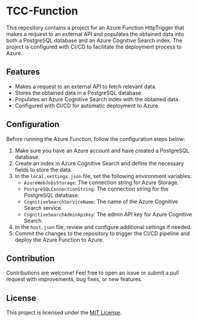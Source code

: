 # TCC-Function

This repository contains a project for an Azure Function HttpTrigger that makes a request to an external API and populates the obtained data into both a PostgreSQL database and an Azure Cognitive Search index. The project is configured with CI/CD to facilitate the deployment process to Azure.

## Features

- Makes a request to an external API to fetch relevant data.
- Stores the obtained data in a PostgreSQL database.
- Populates an Azure Cognitive Search index with the obtained data.
- Configured with CI/CD for automatic deployment to Azure.

## Configuration

Before running the Azure Function, follow the configuration steps below:

1. Make sure you have an Azure account and have created a PostgreSQL database.
2. Create an index in Azure Cognitive Search and define the necessary fields to store the data.
3. In the `local.settings.json` file, set the following environment variables:
   - `AzureWebJobsStorage`: The connection string for Azure Storage.
   - `PostgreSQLConnectionString`: The connection string for the PostgreSQL database.
   - `CognitiveSearchServiceName`: The name of the Azure Cognitive Search service.
   - `CognitiveSearchAdminApiKey`: The admin API key for Azure Cognitive Search.
4. In the `host.json` file, review and configure additional settings if needed.
5. Commit the changes to the repository to trigger the CI/CD pipeline and deploy the Azure Function to Azure.

## Contribution

Contributions are welcome! Feel free to open an issue or submit a pull request with improvements, bug fixes, or new features.

## License

This project is licensed under the [MIT License](https://opensource.org/licenses/MIT).

